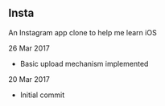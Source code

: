 ## Insta

An Instagram app clone to help me learn iOS

26 Mar 2017
- Basic upload mechanism implemented

20 Mar 2017
- Initial commit
